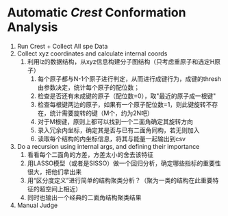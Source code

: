 # Automatic *Crest* Conformation Analysis

1. Run Crest + Collect All spe Data
2. Collect xyz coordinates and calculate internal coords
   1. 利用lz的数据结构，从xyz信息构建分子图结构（只考虑重原子和选定H原子）
      1. 每个原子都与N-1个原子进行判定，从而进行成键行为，成键的thresh由参数决定，统计每个原子的配位数；
      2. 检查是否还有未成键的原子（配位数=0），取"最近的原子成一根键"
      3. 检查每根键两边的原子，如果有一个原子配位数=1，则此键旋转不存在，统计需要旋转的键（M个，约为2N吧）
      4. 对于M根键，原则上都可以找到一个二面角确定其旋转方向
      5. 录入冗余内坐标，确定其是否与已有二面角同构，若无则加入
      6. 读取每个结构的内坐标信息，将其与能量一起输出到csv
3. Do a recursion using internal args, and defining their importance
   1. 看看每个二面角的方差，方差太小的舍去该特征
   2. 用LASSO模型（或者是SISSO）做一个回归分析，确定哪些指标的重要性很大，把他们拿出来
   3. 用“区分度定义”进行简单的结构聚类分析？（聚为一类的结构在此重要特征的超空间上相近）
   4. 同时也输出一个经典的二面角结构聚类结果
4. Manual Judge